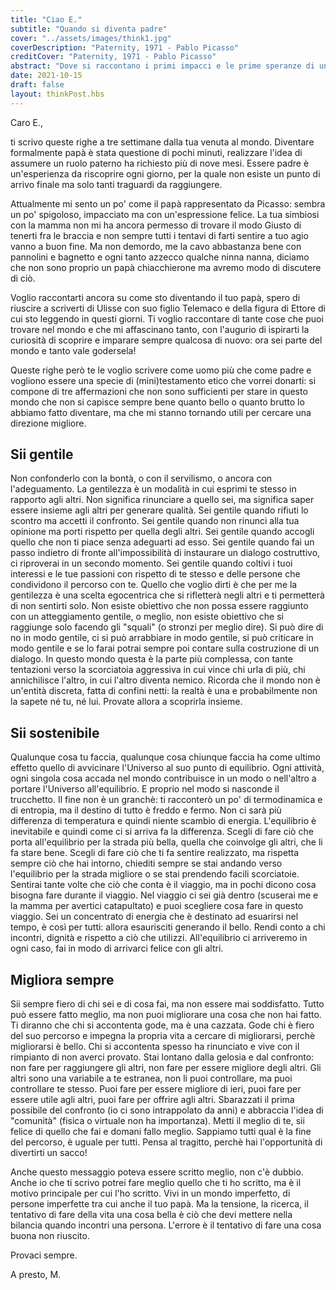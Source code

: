 ```yaml
---
title: "Ciao E."
subtitle: "Quando si diventa padre"
cover: "../assets/images/think1.jpg"
coverDescription: "Paternity, 1971 - Pablo Picasso"
creditCover: "Paternity, 1971 - Pablo Picasso"
abstract: "Dove si raccontano i primi impacci e le prime speranze di un neo papà."
date: 2021-10-15
draft: false
layout: thinkPost.hbs
---
```

Caro E.,

ti scrivo queste righe a tre settimane dalla tua venuta al mondo.
Diventare formalmente papà è stata questione di pochi minuti, realizzare l'idea di assumere un ruolo paterno ha richiesto più di nove mesi.
Essere padre è un'esperienza da riscoprire ogni giorno, per la quale non esiste un punto di arrivo finale ma solo tanti traguardi da raggiungere.

Attualmente mi sento un po' come il papà rappresentato da Picasso: sembra un po' spigoloso, impacciato ma con un'espressione felice. La tua simbiosi
con la mamma non mi ha ancora permesso di trovare il modo Giusto di tenerti fra le braccia e non sempre tutti i tentavi di farti sentire a tuo agio vanno a buon fine. Ma non demordo, me la cavo abbastanza bene con pannolini e bagnetto e ogni tanto azzecco qualche ninna nanna, diciamo che non sono proprio un papà chiacchierone ma avremo modo di discutere di ciò.

Voglio raccontarti ancora su come sto diventando il tuo papà, spero di riuscire a scriverti di Ulisse con suo figlio Telemaco e della figura di Ettore di cui sto leggendo in questi giorni. Ti voglio raccontare di tante cose che puoi trovare nel mondo e che mi affascinano tanto, con l'augurio di ispirarti la curiosità di scoprire e imparare sempre qualcosa di nuovo: ora sei parte del mondo e tanto vale godersela!

Queste righe però te le voglio scrivere come uomo più che come padre e vogliono essere una specie di (mini)testamento etico che vorrei donarti: si compone di tre 
affermazioni che non sono sufficienti per stare in questo mondo che non si capisce sempre bene quanto bello o quanto brutto lo abbiamo fatto diventare, ma che mi stanno 
tornando utili per cercare una direzione migliore.

## Sii gentile
Non confonderlo con la bontà, o con il servilismo, o ancora con l'adeguamento. La gentilezza è un modalità in cui esprimi te stesso in rapporto agli altri. Non significa rinunciare a quello sei, ma significa saper essere insieme agli altri per generare qualità.
Sei gentile quando rifiuti lo scontro ma accetti il confronto. Sei gentile quando non rinunci alla tua opinione ma porti rispetto per quella degli altri. Sei gentile quando accogli quello che non ti piace senza adeguarti ad esso. Sei gentile quando fai un passo indietro di fronte all'impossibilità di instaurare un dialogo costruttivo, ci riproverai in un secondo momento. Sei gentile quando coltivi i tuoi interessi e le tue passioni con rispetto di te stesso e delle persone che condividono il percorso con te.
Quello che voglio dirti è che per me la gentilezza è una scelta egocentrica che si rifletterà negli altri e ti permetterà di non sentirti solo.
Non esiste obiettivo che non possa essere raggiunto con un atteggiamento gentile, o meglio, non esiste obiettivo che si raggiunge solo facendo gli "squali" (o stronzi per meglio dire).
Si può dire di no in modo gentile, ci si può arrabbiare in modo gentile, si può criticare in modo gentile e se lo farai potrai sempre poi contare sulla costruzione di un dialogo. In questo mondo questa è la parte più complessa, con tante tentazioni verso la scorciatoia aggressiva in cui vince chi urla di più, chi annichilisce l'altro, in cui l'altro diventa nemico. Ricorda che il mondo non è un'entità discreta, fatta di confini netti: la realtà è una e probabilmente non la sapete né tu, né lui. Provate allora a scoprirla insieme.
## Sii sostenibile
Qualunque cosa tu faccia, qualunque cosa chiunque faccia ha come ultimo effetto quello di avvicinare l'Universo al suo punto di equilibrio. Ogni attività, ogni singola cosa accada nel mondo contribuisce in un modo o nell'altro a portare l'Universo all'equilibrio. E proprio nel modo si nasconde il trucchetto. Il fine non è un granchè: ti racconterò un po' di termodinamica e di entropia, ma il destino di tutto è freddo e fermo. Non ci sarà più differenza di temperatura e quindi niente scambio di energia. L'equilibrio è inevitabile e quindi come ci si arriva fa la differenza.
Scegli di fare ciò che porta all'equilibrio per la strada più bella, quella che coinvolge gli altri, che li fa stare bene. Scegli di fare ciò che ti fa sentire realizzato, ma rispetta sempre ciò che hai intorno, chiediti sempre se stai andando verso l'equilibrio per la strada migliore o se stai prendendo facili scorciatoie.
Sentirai tante volte che ciò che conta è il viaggio, ma in pochi dicono cosa bisogna fare durante il viaggio. Nel viaggio ci sei già dentro (scuserai me e la mamma per avertici catapultato) e puoi scegliere cosa fare in questo viaggio. Sei un concentrato di energia che è destinato ad esuarirsi nel tempo, è così per tutti: allora esaurisciti generando il bello. Rendi conto a chi incontri, dignità e rispetto a ciò che utilizzi.
All'equilibrio ci arriveremo in ogni caso, fai in modo di arrivarci felice con gli altri. 
## Migliora sempre
Sii sempre fiero di chi sei e di cosa fai, ma non essere mai soddisfatto. Tutto può essere fatto meglio, ma non puoi migliorare una cosa che non hai fatto. Ti diranno che chi si accontenta gode, ma è una cazzata. Gode chi è fiero del suo percorso e impegna la propria vita a cercare di migliorarsi, perchè migliorarsi è bello. Chi si accontenta spesso ha rinunciato e vive con il rimpianto di non averci provato. 
Stai lontano dalla gelosia e dal confronto: non fare per raggiungere gli altri, non fare per essere migliore degli altri. Gli altri sono una variabile a te estranea, non li puoi controllare, ma puoi controllare te stesso. Puoi fare per essere migliore di ieri, puoi fare per essere utile agli altri, puoi fare per offrire agli altri. Sbarazzati il prima possibile del confronto (io ci sono intrappolato da anni) e abbraccia l'idea di "comunità" (fisica o virtuale non ha importanza). Metti il meglio di te, sii felice di quello che fai e domani fallo meglio.
Sappiamo tutti qual è la fine del percorso, è uguale per tutti. Pensa al tragitto, perchè hai l'opportunità di divertirti un sacco!

Anche questo messaggio poteva essere scritto meglio, non c'è dubbio. Anche io che ti scrivo potrei fare meglio quello che ti ho scritto, ma è il motivo principale per cui l'ho scritto. Vivi in un mondo imperfetto, di persone imperfette tra cui anche il tuo papà. Ma la tensione, la ricerca, il tentativo di fare della vita una cosa bella è ciò che devi mettere nella bilancia quando incontri una persona. L'errore è il tentativo di fare una cosa buona non riuscito.

Provaci sempre.

A presto,
M.